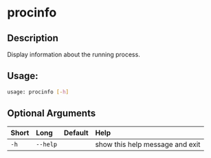 



# procinfo

## Description


Display information about the running process.
## Usage:


```bash
usage: procinfo [-h]

```
## Optional Arguments

|Short|Long|Default|Help|
| :--- | :--- | :--- | :--- |
|`-h`|`--help`||show this help message and exit|
